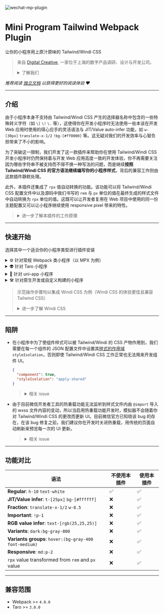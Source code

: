 ![wechat-mp-plugin](https://user-images.githubusercontent.com/3030587/158826917-30c79222-b79d-4857-88f9-7e4184d1e771.jpg)

# Mini Program Tailwind Webpack Plugin

让你的小程序用上原汁原味的 Tailwind/Windi CSS

> 来自 [Digital Creative](https://digitalcreative.cn/), 一家位于上海的数字产品调研、设计与开发公司。
> <details>
>   <summary>了解我们</summary>
>  
> - [What we do](https://en.digitalcreative.cn/what-we-do/)
> - [About us](https://en.digitalcreative.cn/about)
> - [Contact us](https://en.digitalcreative.cn/contact)
> </details>

*推荐阅读 [独立文档](https://www.craft.do/s/Wx2f9cjGwyZYOx) 以获得更好的阅读体验 ♥️*

---

## 介绍

由于小程序本身不支持由 Tailwind/Windi CSS 产生的选择器名称中包含的一些特殊转义字符（如 `\[` `\!` `\.` 等），这使得你在开发小程序时无法使用一些本该在开发 Web 应用时使用的得心应手的灵活语法与 JIT/Value auto-infer 功能，如 `w-[30px]` `translate-x-1/2` `!bg-[#ff0000]` 等。这无疑对我们的开发效率与心智负担带来了不小的影响。

为了突破这一限制，我们开发了这一款插件来帮助你在使用 Tailwind/Windi CSS 开发小程序时仍然保持着与开发 Web 应用高度一致的开发体验，你不再需要关注因为哪些字符串不被支持而不得不换一种写法的问题，而是继续**按照 Tailwind/Windi CSS 的官方语法继续编写你的小程序样式**，背后的兼容工作则由这款插件静默处理。

此外，本插件还集成了 `rpx` 值自动转换的功能。该功能可以将 Tailwind/Windi CSS 配置文件中以及源码中我们书写的 `rem` 与 `px` 单位的值在最终生成的样式文件中自动转换为 `rpx` 单位的值。这既可以让开发者复用在 Web 项目中使用的同一份主题配置又可以让小程序继续使用 responsive pixel 带来的特性。

> <details>
>     <summary>进一步了解本插件的工作原理</summary>
>     
> [让你的小程序用上原汁原味的 Tailwind/Windi CSS](https://juejin.cn/post/7093809282272985119/)
> </details>

- - -
## 快速开始

选择其中一个适合你的小程序类型进行插件安装

<details>

<summary>⚙️ 针对常规 Webpack 类小程序（以 MPX 为例）</summary>

### 常规 Webpack 类小程序（以 MPX 为例）

> [MPX](https://mpxjs.cn/), 一款具有优秀开发体验和深度性能优化的增强型跨端小程序框架。

由于 MPX 框架为典型的以 Webpack 为构建工具的增强型小程序开发框架，所以本次安装示范将 MPX 项目作为典型案例来演示如何为大部分 Webpack 类小程序项目进行插件安装。**以下安装步骤在 Webpack 项目中具有广泛的通用性**，对于大部分 Webpack 类小程序项目只需参考相同步骤进行安装即可。

#### 安装 windicss-webpack-plugin

```sh
npm i windicss-webpack-plugin -D
```

> <details>
> <summary>参考 Windi CSS 官方文档了解更多细节</summary>
>    
> [Windi CSS Webpack 集成](https://windicss.org/integrations/webpack.html)
> </details>

#### 安装 @dcasia/mini-program-tailwind-webpack-plugin

```sh
npm i @dcasia/mini-program-tailwind-webpack-plugin -D
```

#### 更新 webpack 配置文件

使用 Webpack 插件

```javascript
//webpack.base.conf.js
const WindiCSSWebpackPlugin = require("windicss-webpack-plugin");
const MiniProgramTailwindWebpackPlugin = require("@dcasia/mini-program-tailwind-webpack-plugin")

module.exports = {
  plugins: [
    new WindiCSSWebpackPlugin(),
    new MiniProgramTailwindWebpackPlugin({
      // options
    })
  ]
}
```

#### 新建 Windi CSS 配置文件

在项目根目录新建 `windi.config.js` 配置文件

```javascript
//windi.config.js
export default {
  preflight: false,
  prefixer: false,
  extract: {
    // 将 .mpx 文件纳入范围（其余 Webpack 类小程序根据项目本身的文件后缀酌情设置）
    include: ['src/**/*.{css,html,mpx}'],
    // 忽略部分文件夹
    exclude: ['node_modules', '.git', 'dist']
  },
  corePlugins: {
    // 禁用掉在小程序环境中不可能用到的 plugins
    container: false
  }
}
```

> 此处 Tailwind CSS 配置文件同样适用
> <details>
> <summary>参考 Windi CSS 官方文档了解更多细节</summary>
>    
> [Windi CSS 配置文件兼容规则](https://windicss.org/guide/configuration.html)
> </details>

#### 在入口文件中引入 Windi CSS 的产物

```html
// app.mpx
<style src="windi.css"></style>
```
  
> 对于其余非 MPX 项目的 Webpack 类小程序，可参考类似的方式在入口文件中引入 `windi.css` 即可，如：
> ```javascript
> // main.js
> import 'windi.css'
> ``` 
> <details>
> <summary>参考 Windi CSS 官方文档了解更多细节</summary>
>    
> [引入 Windi CSS 样式文件](https://windicss.org/integrations/webpack.html#include-the-virtual-module)
> </details>

#### 完成
开始享受在小程序项目中由 Windi CSS 带来的高效开发体验 🎉

#### 可配置参数

| **名称**      | **类型**  | **默认** | **描述**                          |
| ----------- | ------- | ------ | ------------------------------- |
| enableRpx   | Boolean | true   | 是否开启自动转换至 rpx 单位值的功能            |
| designWidth | Number  | 350    | 设计稿的像素宽度值，该尺寸会影响 rpx 转换过程中的计算比率 |

#### 案例
> [集成案例：MPX 项目](./examples/mpx)
  
</details>

<details>

<summary>👽 针对 Taro 小程序</summary>

### Taro 小程序

> [Taro](https://taro.jd.com/), 多端统一开发解决方案

本插件包含 Taro 插件，通过“一键安装”的方式来便捷的适配 Taro 小程序。

> Taro 插件已兼容以下前端框架
> - React
> - Vue 2
> - Vue 3
>
> 同时也兼容在混合原生组件开发中使用 Tailwind/Windi CSS

#### 安装 @dcasia/mini-program-tailwind-webpack-plugin

```other
npm i @dcasia/mini-program-tailwind-webpack-plugin -D
```

#### 使用 Taro 插件

```javascript
// config/index.js
const config = {
  plugins: [
    ['@dcasia/mini-program-tailwind-webpack-plugin/dist/taro', {
      // ...options
    }]
  ]
}
```

#### 新建 Windi CSS 配置文件

在项目根目录新建 `windi.config.js` 配置文件

```javascript
// windi.config.js
export default {
  prefixer: false,
  extract: {
    // 忽略部分文件夹
    exclude: ['node_modules', '.git', 'dist']
  },
  corePlugins: {
    // 禁用掉在小程序环境中不可能用到的 plugins
    container: false
  }
}
```

> 此处 Tailwind CSS 配置文件同样适用
> <details>
> <summary>参考 Windi CSS 官方文档了解更多细节</summary>
>    
> [Windi CSS 配置文件兼容规则](https://windicss.org/guide/configuration.html)
> </details>

#### 在 app.js 中引入 Windi CSS 的产物

```javascript
// app.js
import 'windi.css';
```

#### 完成

开始享受在 Taro 中由 Windi CSS 带来的高效开发体验 🎉

#### 可配置参数

| **名称**             | **类型**  | **默认**      | **描述**                                   |
| ------------------ | ------- | ------------ | ---------------------------------------- |
| enableWindiCSS     | Boolean | true         | 是否开启插件自带的 Windi CSS                      |
| windiCSSConfigFile | String  | 读取项目根目录的配置文件 | 必要时手动设置 Windi CSS 配置文件的路径                |
| enableRpx          | Boolean | false        | 是否开启自动转换至 rpx 单位值的功能（由于 Taro 自带该功能，默认关闭） |
| designWidth        | Number  | 375          | 设计稿的像素宽度值，该尺寸会影响 rpx 转换过程中的计算比率          |
| enableDebugLog     | Boolean | false        | 是否开启打印本插件的内部运行日志                         |

#### 案例

> - [集成案例：Taro - React 项目](https://github.com/dcasia/mini-program-tailwind/tree/development/examples/taro/react)
> - [集成案例：Taro - Vue 2 项目](https://github.com/dcasia/mini-program-tailwind/tree/development/examples/taro/vue-2)
> - [集成案例：Taro - Vue 3 项目](https://github.com/dcasia/mini-program-tailwind/tree/development/examples/taro/vue-3)

</details>

<details>

<summary>🔗 针对 uni-app 小程序</summary>

### uni-app 小程序

> [uni-app](https://uniapp.dcloud.net.cn/), 开发一次，多端覆盖。

本篇内容包含 uni-app 的 Vue 2 与 Vue 3 两种安装示范。

### Vue 2

#### 安装 windicss-webpack-plugin

```sh
npm i windicss-webpack-plugin -D
```

> <details>
> <summary>参考 Windi CSS 官方文档了解更多细节</summary>
>    
> [Windi CSS Webpack 集成](https://windicss.org/integrations/webpack.html)
> </details>

#### 安装 @dcasia/mini-program-tailwind-webpack-plugin

```sh
npm i @dcasia/mini-program-tailwind-webpack-plugin -D
```

#### 新建 Vue 配置文件

在项目根目录新建 `vue.config.js` 配置文件并使用 Webpack 插件

```javascript
// vue.config.js
const WindiCSSWebpackPlugin = require("windicss-webpack-plugin");
const MiniProgramTailwindWebpackPlugin = require("@dcasia/mini-program-tailwind-webpack-plugin")

module.exports = {  
  configureWebpack: {  
    plugins: [  
      new WindiCSSWebpackPlugin(),
      new MiniProgramTailwindWebpackPlugin({
        // options
      })
    ]  
  }  
}
```

#### 新建 Windi CSS 配置文件

在项目根目录新建 `windi.config.js` 配置文件

```javascript
//windi.config.js
export default {
  preflight: false,
  prefixer: false,
  extract: {
    // 忽略部分文件夹
    exclude: ['node_modules', '.git', 'dist']
  },
  corePlugins: {
    // 禁用掉在小程序环境中不可能用到的 plugins
    container: false
  }
}
```

> 此处 Tailwind CSS 配置文件同样适用
> <details>
> <summary>参考 Windi CSS 官方文档了解更多细节</summary>
>    
> [Windi CSS 配置文件兼容规则](https://windicss.org/guide/configuration.html)
> </details>

#### 在 main.js 中引入 Windi CSS 的产物

```javascript
// main.js
import 'windi.css'
```

#### 完成
开始享受在小程序项目中由 Windi CSS 带来的高效开发体验 🎉

#### 可配置参数

| **名称**      | **类型**  | **默认** | **描述**                          |
| ----------- | ------- | ------ | ------------------------------- |
| enableRpx   | Boolean | true   | 是否开启自动转换至 rpx 单位值的功能            |
| designWidth | Number  | 350    | 设计稿的像素宽度值，该尺寸会影响 rpx 转换过程中的计算比率 |

#### 案例
> [集成案例：uni-app Vue 2 项目](https://github.com/dcasia/mini-program-tailwind/tree/development/examples/uni-app/vue-2)

### Vue 3

> 待更新...
  
</details>

<details>

<summary>🛠 针对原生开发或自定义构建的小程序</summary>

### 原生开发或自定义构建工具的小程序
  
无论你的项目基于什么 bundler 或 workflow 工具进行开发，只要有一个可编程的文件监听与处理服务便可以进行自定义实现。但这里需要明确的一点是，**若想在以原生开发模式的基础之上去集成本插件的功能，则一定需要我们去启动一套可编程的文件监听处理服务作为插件的运行基础**，这个服务通常由配置好的 Webpack, Gulp 等第三方工具完成。

> <details>
> <summary>使用 Tailwind/Windi CSS CLI 的开发者请看</summary>
>    
> 如果你是通过 Tailwind/Windi CSS 官方的 CLI 进行小程序 UI 开发，遗憾的是由于该 CLI 不支持插件机制而且不可能支持对于模板文件的修改，所以我们无法在此基础之上以自定义的方式集成本插件。
> </details>

我们将本插件的核心功能解耦并打包进了 `universal-handler.js` 文件中，若你想在自定义的构建工具中集成本插件的核心功能，可以在工作流逻辑中引入 `universal-handler`：

```javascript
const { handleSource } = require('@dcasia/mini-program-tailwind-webpack-plugin/universal-handler')
```

处理 template:
```javascript
const rawContent = '<view class="w-10 h-[0.5px] text-[#ffffff]"></view>'
const handledTemplate = handleSource('template', rawContent, options) // 'template' 为常量，设置文件类型为模板文件
```

处理 style:
```javascript
const rawContent = '.h-\\[0\\.5px\\] {height: 0.5px;}'
const handledStyle = handleSource('style', rawContent, options) // 'style' 为常量，设置文件类型为样式文件
```

此后你便可以将处理过的字符串返回至工作流原本的流程中来生成最终的文件。

> <details>
> <summary>进一步了解自定义实现过程中的实践细节</summary>
>    
> [小程序集成 Windi CSS 的自定义实现](https://juejin.cn/post/7093809282272985119#heading-5)
> </details>

#### 可配置参数

| **名称**      | **类型**  | **默认** | **描述**                          |
| ----------- | ------- | ------ | ------------------------------- |
| enableRpx   | Boolean | false  | 是否开启自动转换至 rpx 单位值的功能            |
| designWidth | Number  | 350    | 设计稿的像素宽度值，该尺寸会影响 rpx 转换过程中的计算比率 |

#### 案例

> [集成案例：基于 Gulp 进行自定义实现](./examples/native)

</details>

> 示范操作步骤均以集成 Windi CSS 为例（Windi CSS 的体验更佳且兼容 Tailwind CSS）
> <details>
>   <summary>进一步了解 Windi CSS</summary>
>  
> [Windi CSS](https://windicss.org/)
> </details>

- - -

## 陷阱
- 在小程序中为了使组件样式可以被 Tailwind/Windi 的 CSS 产物作用到，我们需要在每一个组件的 JSON 配置文件中设置其[样式的作用域](https://developers.weixin.qq.com/miniprogram/dev/framework/custom-component/wxml-wxss.html#%E7%BB%84%E4%BB%B6%E6%A0%B7%E5%BC%8F%E9%9A%94%E7%A6%BB) `styleIsolation`，否则即使 Tailwind/Windi CSS 工作正常也无法用来开发组件 UI。
    ```json
    {
      "component": true,
      "styleIsolation": "apply-shared"
    }
    ```
    > <details>
    > <summary>相关 issue</summary>
    >    
    > [Issue #1](https://github.com/dcasia/wechat-mini-program-tailwind/issues/1)
    > </details>

- 由于目前微信开发者工具的热重载功能无法监听到样式文件内由 `@import` 导入的 wxss 文件内容的变动，所以当启用热重载功能开发时，模拟器不会随着你对 Tailwind/Windi CSS 的更改而更新 UI。目前微信官方已知晓该 bug 的存在，在该 bug 修复之前，我们建议你在开发时关闭热重载，用传统的页面自动刷新来预览每一次的 UI 更新。
    > <details>
    > <summary>相关 issue</summary>
    >    
    > [Issue #3](https://github.com/dcasia/wechat-mini-program-tailwind/issues/3)
    > </details>


- - -
## 功能对比

| **语法**                                                 | **不使用本插件** | **使用本插件** |
| ------------------------------------------------------ | ---------- | --------- |
| **Regular**: `h-10` `text-white`                       | ✅          | ✅         |
| **JIT/Value infer**: `t-[25px]` `bg-[#ffffff]`         | ❌          | ✅         |
| **Fraction**: `translate-x-1/2` `w-8.5`                | ❌          | ✅         |
| **Important**: `!p-1`                                  | ❌          | ✅         |
| **RGB value infer**: `text-[rgb(25,25,25)]`            | ❌          | ✅         |
| **Variants**: `dark:bg-gray-800`                       | ❌          | ✅         |
| **Variants groups**: `hover:(bg-gray-400 font-medium)` | ❌          | ✅         |
| **Responsive**: `md:p-2`                               | ❌          | ✅         |
| `rpx` value transformed from `rem` and `px` value      | ❌          | ✅         |

- - -
## 兼容范围

- Webpack >= `4.0.0`
- Taro >= `3.0.0`



